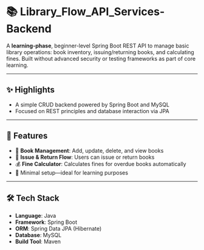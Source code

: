 # 📚 Library_Flow_API_Services-Backend


A **learning-phase**, beginner-level Spring Boot REST API to manage basic library operations: book inventory, issuing/returning books, and calculating fines. Built without advanced security or testing frameworks as part of core learning.

---

## ✨ Highlights

- A simple CRUD backend powered by Spring Boot and MySQL   
- Focused on REST principles and database interaction via JPA  

---

## 🚀 Features

- 📖 **Book Management**: Add, update, delete, and view books  
- 📗 **Issue & Return Flow**: Users can issue or return books  
- 💰 **Fine Calculator**: Calculates fines for overdue books automatically  
- 🧠 Minimal setup—ideal for learning purposes

---

## 🛠️ Tech Stack

- **Language**: Java  
- **Framework**: Spring Boot  
- **ORM**: Spring Data JPA (Hibernate)  
- **Database**: MySQL  
- **Build Tool**: Maven
